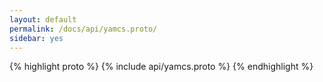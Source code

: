 ```yaml
---
layout: default
permalink: /docs/api/yamcs.proto/
sidebar: yes
---
```


{% highlight proto %}
{% include api/yamcs.proto %}
{% endhighlight %}
